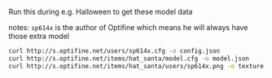 Run this during e.g. Halloween to get these model data

notes: `sp614x` is the author of Optifine which means he will always have those extra model

```bash
curl http://s.optifine.net/users/sp614x.cfg -o config.json
curl http://s.optifine.net/items/hat_santa/model.cfg -o model.json
curl http://s.optifine.net/items/hat_santa/users/sp614x.png -o texture.png
```
